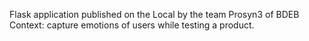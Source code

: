 Flask application published on the Local by the team Prosyn3 of BDEB
Context: capture emotions of users while testing a product. 
